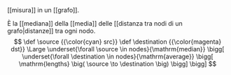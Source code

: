 [[misura]] in un [[grafo]].

È la [[mediana]] della [[media]] delle [[distanza tra nodi di un grafo|distanze]] tra ogni nodo.
$$
\def \source {{\color{cyan} src}}
\def \destination {{\color{magenta} dst}}
\Large
\underset{\forall \source \in nodes}{\mathrm{median}} \bigg[
	\underset{\forall \destination \in nodes}{\mathrm{average}} \bigg[
		\mathrm{lengths} \big(
			\source \to \destination
		\big)
	\bigg]
\bigg]
$$
